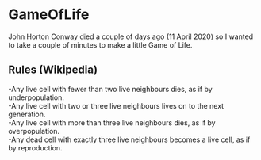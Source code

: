 # GameOfLife

John Horton Conway died a couple of days ago (11 April 2020) so I wanted to take a couple of minutes to make a little Game of Life.

## Rules (Wikipedia)

-Any live cell with fewer than two live neighbours dies, as if by underpopulation.<br/>
-Any live cell with two or three live neighbours lives on to the next generation.<br/>
-Any live cell with more than three live neighbours dies, as if by overpopulation.<br/>
-Any dead cell with exactly three live neighbours becomes a live cell, as if by reproduction.
